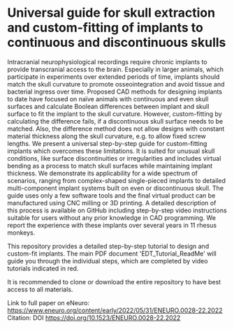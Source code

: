 # Universal guide for skull extraction and custom-fitting of implants to continuous and discontinuous skulls

Intracranial neurophysiological recordings require chronic implants to provide transcranial access to the brain. Especially in larger animals, which participate in experiments over extended periods of time, implants should match the skull curvature to promote osseointegration and avoid tissue and bacterial ingress over time. Proposed CAD methods for designing implants to date have focused on naïve animals with continuous and even skull surfaces and calculate Boolean differences between implant and skull surface to fit the implant to the skull curvature. However, custom-fitting by calculating the difference fails, if a discontinuous skull surface needs to be matched. Also, the difference method does not allow designs with constant material thickness along the skull curvature, e.g. to allow fixed screw lengths. We present a universal step-by-step guide for custom-fitting implants which overcomes these limitations. It is suited for unusual skull conditions, like surface discontinuities or irregularities and includes virtual bending as a process to match skull surfaces while maintaining implant thickness. We demonstrate its applicability for a wide spectrum of scenarios, ranging from complex-shaped single-pieced implants to detailed multi-component implant systems built on even or discontinuous skull. The guide uses only a few software tools and the final virtual product can be manufactured using CNC milling or 3D printing. A detailed description of this process is available on GitHub including step-by-step video instructions suitable for users without any prior knowledge in CAD programming. We report the experience with these implants over several years in 11 rhesus monkeys.

This repository provides a detailed step-by-step tutorial to design and custom-fit implants. The main PDF document 'EDT_Tutorial_ReadMe' will guide you through the individual steps, which are completed by video tutorials indicated in red.

It is recommended to clone or download the entire repository to have best access to all materials.

Link to full paper on eNeuro: https://www.eneuro.org/content/early/2022/05/31/ENEURO.0028-22.2022 
Citation: DOI https://doi.org/10.1523/ENEURO.0028-22.2022




